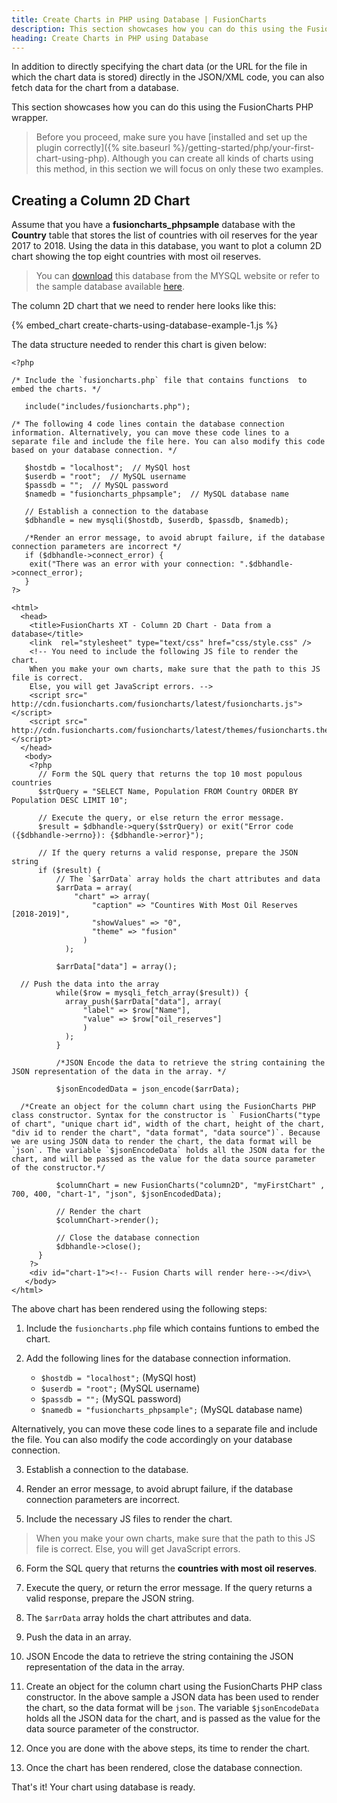```yaml
---
title: Create Charts in PHP using Database | FusionCharts
description: This section showcases how you can do this using the FusionCharts PHP wrapper.
heading: Create Charts in PHP using Database
---
```


In addition to directly specifying the chart data (or the URL for the file in which the chart data is stored) directly in the JSON/XML code, you can also fetch data for the chart from a database.

This section showcases how you can do this using the FusionCharts PHP wrapper.

> Before you proceed, make sure you have [installed and set up the plugin correctly]({% site.baseurl %}/getting-started/php/your-first-chart-using-php). Although you can create all kinds of charts using this method, in this section we will focus on only these two examples.

## Creating a Column 2D Chart

Assume that you have a __fusioncharts_phpsample__ database with the __Country__ table that stores the list of countries with oil reserves for the year 2017 to 2018. Using the data in this database, you want to plot a column 2D chart showing the top eight countries with most oil reserves.

>  You can [download](http://dev.mysql.com/doc/index-other.html) this database from the MYSQL website or refer to the sample database available [here](https://dev.mysql.com/doc/world-setup/en/). </p>

The column 2D chart that we need to render here looks like this:

{% embed_chart create-charts-using-database-example-1.js %}

The data structure needed to render this chart is given below:

```
<?php

/* Include the `fusioncharts.php` file that contains functions  to embed the charts. */

   include("includes/fusioncharts.php");

/* The following 4 code lines contain the database connection information. Alternatively, you can move these code lines to a separate file and include the file here. You can also modify this code based on your database connection. */

   $hostdb = "localhost";  // MySQl host
   $userdb = "root";  // MySQL username
   $passdb = "";  // MySQL password
   $namedb = "fusioncharts_phpsample";  // MySQL database name

   // Establish a connection to the database
   $dbhandle = new mysqli($hostdb, $userdb, $passdb, $namedb);

   /*Render an error message, to avoid abrupt failure, if the database connection parameters are incorrect */
   if ($dbhandle->connect_error) {
    exit("There was an error with your connection: ".$dbhandle->connect_error);
   }
?>

<html>
  <head>
    <title>FusionCharts XT - Column 2D Chart - Data from a database</title>
    <link  rel="stylesheet" type="text/css" href="css/style.css" />
    <!-- You need to include the following JS file to render the chart.
    When you make your own charts, make sure that the path to this JS file is correct.
    Else, you will get JavaScript errors. -->
    <script src=" http://cdn.fusioncharts.com/fusioncharts/latest/fusioncharts.js"></script> 
    <script src=" http://cdn.fusioncharts.com/fusioncharts/latest/themes/fusioncharts.theme.fusion.js"></script> 
  </head>
   <body>
    <?php
      // Form the SQL query that returns the top 10 most populous countries
      $strQuery = "SELECT Name, Population FROM Country ORDER BY Population DESC LIMIT 10";

      // Execute the query, or else return the error message.
      $result = $dbhandle->query($strQuery) or exit("Error code ({$dbhandle->errno}): {$dbhandle->error}");

      // If the query returns a valid response, prepare the JSON string
      if ($result) {
          // The `$arrData` array holds the chart attributes and data
          $arrData = array(
              "chart" => array(
                  "caption" => "Countires With Most Oil Reserves [2018-2019]",
                  "showValues" => "0",
                  "theme" => "fusion"
                )
            );

          $arrData["data"] = array();

  // Push the data into the array
          while($row = mysqli_fetch_array($result)) {
            array_push($arrData["data"], array(
                "label" => $row["Name"],
                "value" => $row["oil_reserves"]
                )
            );
          }

          /*JSON Encode the data to retrieve the string containing the JSON representation of the data in the array. */

          $jsonEncodedData = json_encode($arrData);

  /*Create an object for the column chart using the FusionCharts PHP class constructor. Syntax for the constructor is ` FusionCharts("type of chart", "unique chart id", width of the chart, height of the chart, "div id to render the chart", "data format", "data source")`. Because we are using JSON data to render the chart, the data format will be `json`. The variable `$jsonEncodeData` holds all the JSON data for the chart, and will be passed as the value for the data source parameter of the constructor.*/

          $columnChart = new FusionCharts("column2D", "myFirstChart" , 700, 400, "chart-1", "json", $jsonEncodedData);

          // Render the chart
          $columnChart->render();

          // Close the database connection
          $dbhandle->close();
      }
    ?>
    <div id="chart-1"><!-- Fusion Charts will render here--></div>\
   </body>
</html>
```

The above chart has been rendered using the following steps:

1. Include the `fusioncharts.php` file which contains funtions to embed the chart.

2. Add the following lines for the database connection information.
    * `$hostdb = "localhost";` (MySQl host)
    * `$userdb = "root";` (MySQL username)
    * `$passdb = "";` (MySQL password)
    * `$namedb = "fusioncharts_phpsample";` (MySQL database name)

Alternatively, you can move these code lines to a separate file and include the file. You can also modify the code accordingly on your database connection.

3. Establish a connection to the database.

4. Render an error message, to avoid abrupt failure, if the database connection parameters are incorrect.

5. Include the necessary JS files to render the chart.

> When you make your own charts, make sure that the path to this JS file is correct. Else, you will get JavaScript errors.

6. Form the SQL query that returns the **countries with most oil reserves**.

7. Execute the query, or return the error message. If the query returns a valid response, prepare the JSON string.

8. The `$arrData` array holds the chart attributes and data.

9. Push the data in an array.

10. JSON Encode the data to retrieve the string containing the JSON representation of the data in the array.

11. Create an object for the column chart using the FusionCharts PHP class constructor. In the above sample a JSON data has been used to render the chart, so the data format will be `json`. The variable `$jsonEncodeData` holds all the JSON data for the chart, and is passed as the value for the data source parameter of the constructor.

12. Once you are done with the above steps, its time to render the chart.

13. Once the chart has been rendered, close the database connection.

That's it! Your chart using database is ready.